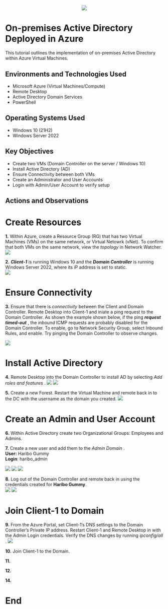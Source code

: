 #
<p align="center">
<img src="active directory.png"/>
</p>

<h1>On-premises Active Directory Deployed in Azure </h1>
This tutorial outlines the implementation of on-premises Active Directory within Azure Virtual Machines.

<h2>Environments and Technologies Used</h2>

- Microsoft Azure (Virtual Machines/Compute)
- Remote Desktop
- Active Directory Domain Services
- PowerShell
<h2>Operating Systems Used </h2>

- Windows 10 (21H2)
- Windows Server 2022

<h2>Key Objectives</h2>

- Create two VMs (Domain Controller on the server / Windows 10)
- Install Active Directory (AD)
- Ensure Connectivity between both VMs
- Create an Administrator and User Accounts
- Login with Admin/User Account to verify setup

<h2>Actions and Observations</h2>


# Create Resources

**1.** Within Azure, create a Resource Group (RG) that has two Virtual Machines (VMs) on the same network, or Virtual Netowrk (vNet). To confirm that both VMs on the same network, view the _topology_ in Network Watcher.        
<img src="Resources.png"/>

    
**2.** ***Client-1*** is running Windows 10 and the ***Domain Controller*** is running Windows Server 2022, where its iP address is set to static.    
<img src="DC Static IP.png"/>


# Ensure Connectivity

**3.** Ensure that there is _connectivity_ between the Client and Domain Controller. Remote Desktop into Client-1 and iniate a ping request to the Domain Controller. As shown the example shown below, if the ping **_request timed-out_** , the _inbound_ ICMP requests are probably disabled for the Domain Controller. To enable, go to Network Security Group, select Inbound Rules, and enable. Try pinging the Domain Controller to observe changes.    
    
<img src="PP to DC.png"/>    


# Install Active Directory

**4.** Remote Desktop into the Domain Controller to install AD by selecting _Add roles and features_ . 
<img src="Installing AD 1.png"/>    <img src="installing AD 2.png"/>


**5.** Create a new Forest. Restart the Virtual Machine and remote back in to the DC with the username as the domain you created.
<img src="Create Forest.png"/>  


# Create an Admin and User Account

**6.** Within Active Directory create two Organizational Groups: Employees and Admins.


**7.** Create a new user and add them to the _Admin Domain_ .    
**User:** Haribo Gummy    
**Login**: haribo_admin    

<img src="Screenshot (132).png"/> <img src="Screenshot (133).png"/> <img src="Screenshot (134).png"/> 

**8.** Log out of the Domain Controller and remote back in using the credentials created for **Haribo Gummy**.    
<img src="Screenshot (135).png"/> <img src="Screenshot (139).png"/> 


# Join Client-1 to Domain

**9.** From the Azure Portal, set Client-1’s DNS settings to the Domain Controller’s Private IP address. Restart Client-1 and Remote Desktop in  with the Admin Login credentials. Verify the DNS changes by running _ipconfig/all_ .
<img src="Client 1 DNS to DC DNS.png"/> 



**10.** Join Client-1 to the Domain.  


**11.**    


**12.**


**14.**

# End




    




